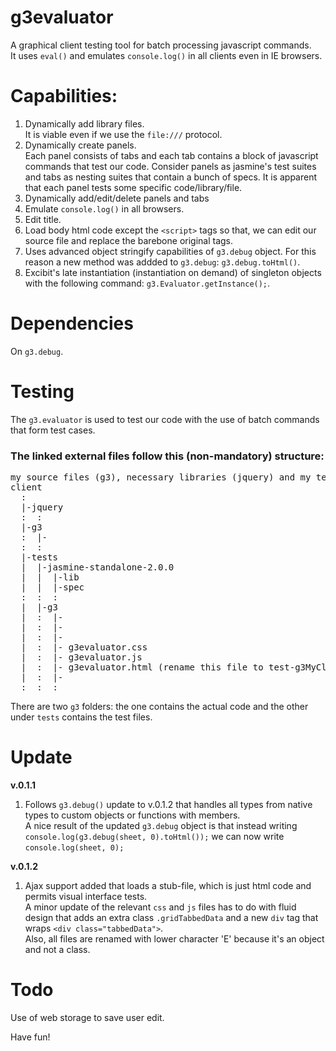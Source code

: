 g3evaluator
===========

A graphical client testing tool for batch processing javascript commands.<br />
It uses <code>eval()</code> and emulates <code>console.log()</code> in all clients even in IE browsers.

Capabilities:
=============
<ol>
<li>Dynamically add library files.<br />
It is viable even if we use the <code>file:///</code> protocol.</li>
<li>Dynamically create panels.<br />
Each panel consists of tabs and each tab contains a block of javascript commands that test our code. Consider panels as jasmine's test suites and tabs as nesting suites that contain a bunch of specs. It is apparent that each panel tests some specific code/library/file.</li>
<li>Dynamically add/edit/delete panels and tabs</li>
<li>Emulate <code>console.log()</code> in all browsers.</li>
<li>Edit title.</li>
<li>Load body html code except the <code>&lt;script></code> tags so that, we can edit our source file and replace the barebone original tags.</li>
<li>Uses advanced object stringify capabilities of <code>g3.debug</code> object. For this reason a new method was addded to <code>g3.debug</code>: <code>g3.debug.toHtml()</code>.</li>
<li>Excibit's late instantiation (instantiation on demand) of singleton objects with the following command: <code>g3.Evaluator.getInstance();</code>.</li>
</ol>

Dependencies
============
On <code>g3.debug</code>.

Testing
=======
The <code>g3.evaluator</code> is used to test our code with the use of batch commands that form test cases.

<h3>The linked external files follow this (non-mandatory) structure:</h3>
<pre>
my source files (g3), necessary libraries (jquery) and my tests folder (tests):
client
  :
  |-jquery
  :  :
  |-g3
  :  |- <g3MyClass.js>
  :  :
  |-tests
  |  |-jasmine-standalone-2.0.0
  |  |  |-lib
  |  |  |-spec
  :  :  :
  |  |-g3
  |  :  |- <g3MyClass-SpecRunner.html>
  |  :  |- <g3MyClass-Spec.js>
  |  :  |- <g3MyClass-SpecHelper.js>
  |  :  |- g3evaluator.css
  |  :  |- g3evaluator.js
  |  :  |- g3evaluator.html (rename this file to test-g3MyClass.html)
  |  :  |- <test-g3MyClass.html>
  :  :  :
</pre>

There are two <code>g3</code> folders: the one contains the actual code and the other under <code>tests</code> contains the test files.

Update
======
<b>v.0.1.1</b>
<ol>
<li>Follows <code>g3.debug()</code> update to v.0.1.2 that handles all types from native types to custom objects or functions with members.<br />
A nice result of the updated <code>g3.debug</code> object is that instead writing <code>console.log(g3.debug(sheet, 0).toHtml());</code> we can now write <code>console.log(sheet, 0);</code></li>
</ol>
<b>v.0.1.2</b>
<ol>
<li>Ajax support added that loads a stub-file, which is just html code and permits visual interface tests.<br />
A minor update of the relevant <code>css</code> and <code>js</code> files has to do with fluid design that adds an extra class <code>.gridTabbedData</code> and a new <code>div</code> tag that wraps <code>&lt;div class="tabbedData"></code>.<br/>
Also, all files are renamed with lower character 'E' because it's an object and not a class.</li>
</ol>

Todo
====
Use of web storage to save user edit.

Have fun!
